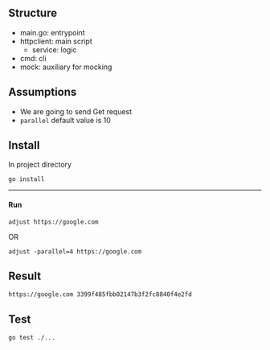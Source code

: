 ## Structure

- main.go: entrypoint
- httpclient: main script
    - service: logic 
- cmd: cli 
- mock: auxiliary for mocking

## Assumptions
- We are going to send Get request 
- `parallel` default value is 10

## Install
In project directory
```shell
go install
```
---
#### Run
```shell
adjust https://google.com
```
OR
```shell
adjust -parallel=4 https://google.com
```
## Result
```shell
https://google.com 3399f485fbb02147b3f2fc8840f4e2fd 
```
## Test
```shell
go test ./...
```
